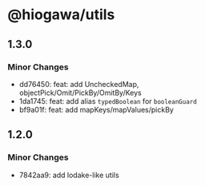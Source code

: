 # @hiogawa/utils

## 1.3.0

### Minor Changes

- dd76450: feat: add UncheckedMap, objectPick/Omit/PickBy/OmitBy/Keys
- 1da1745: feat: add alias `typedBoolean` for `booleanGuard`
- bf9a01f: feat: add mapKeys/mapValues/pickBy

## 1.2.0

### Minor Changes

- 7842aa9: add lodake-like utils
